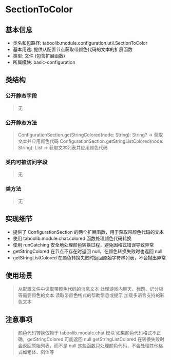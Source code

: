 # SectionToColor
## 基本信息
- 类名和包路径: taboolib.module.configuration.util.SectionToColor
- 基本用途: 提供从配置节点获取带颜色代码的文本的扩展函数
- 类型: 文件 (包含扩展函数)
- 所属模块: basic-configuration

## 类结构
### 公开静态字段
> 无

### 公开静态方法
> ConfigurationSection.getStringColored(node: String): String? -> 获取文本并应用颜色代码
> ConfigurationSection.getStringListColored(node: String): List<String> -> 获取文本列表并应用颜色代码

### 类内可被访问字段
> 无

### 类方法
> 无

## 实现细节
- 提供了 ConfigurationSection 的两个扩展函数，用于获取带颜色代码的文本
- 使用 taboolib.module.chat.colored 函数处理颜色代码转换
- 使用 runCatching 安全地处理颜色转换过程，避免因格式错误导致异常
- getStringColored 在节点不存在时返回 null，在颜色转换失败时也返回 null
- getStringListColored 在颜色转换失败时返回原始字符串列表，不会抛出异常

## 使用场景
> 从配置文件中读取带颜色代码的消息文本
> 处理游戏内聊天、标题、记分板等需要颜色的文本
> 读取带颜色格式的帮助信息或提示
> 加载多语言支持的彩色文本

## 注意事项
> 颜色代码转换依赖于 taboolib.module.chat 模块
> 如果颜色代码格式不正确，getStringColored 可能返回 null
> getStringListColored 在转换失败时会返回原始列表，而不是 null
> 这些函数只处理颜色代码，不会处理其他格式如粗体、斜体等
